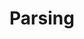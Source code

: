 [cell]: https://github.com/strtok/marwood/blob/master/marwood/src/cell.rs
[parser]: https://github.com/strtok/marwood/blob/master/marwood/src/parse.rs
[lexer]: https://github.com/strtok/marwood/blob/master/marwood/src/lex.rs
[sexpr]: https://en.wikipedia.org/wiki/S-expression

# Parsing
